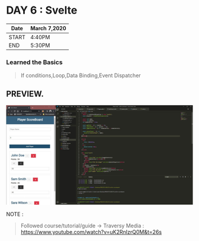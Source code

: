 # DAY 6 : Svelte

| Date | March 7,2020 |
| ------ | ------ |
| START |4:40PM |
| END | 5:30PM |

### Learned the Basics
> If conditions,Loop,Data Binding,Event Dispatcher

## PREVIEW.
![Preview](preview.jpg)


NOTE : 
> Followed course/tutorial/guide -> Traversy Media : https://www.youtube.com/watch?v=uK2RnIzrQ0M&t=26s
